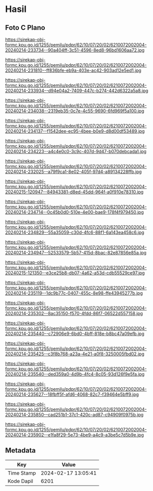 # Hasil

## Foto C Plano

https://sirekap-obj-formc.kpu.go.id/1255/pemilu/pdpr/62/10/07/20/02/6210072002004-20240214-233734--90a404ff-3c51-4596-8ed8-96bd1606aa72.jpg

https://sirekap-obj-formc.kpu.go.id/1255/pemilu/pdpr/62/10/07/20/02/6210072002004-20240214-231810--ff836bfe-eb9a-403e-ac42-903ad12e5ed1.jpg

https://sirekap-obj-formc.kpu.go.id/1255/pemilu/pdpr/62/10/07/20/02/6210072002004-20240214-233934--d94e04a2-7409-447c-b274-442d6322a5a8.jpg

https://sirekap-obj-formc.kpu.go.id/1255/pemilu/pdpr/62/10/07/20/02/6210072002004-20240214-234038--2319eb35-0c7e-4c55-9690-6fd969f5a100.jpg

https://sirekap-obj-formc.kpu.go.id/1255/pemilu/pdpr/62/10/07/20/02/6210072002004-20240214-234137--f1542dee-ec95-4bee-b0e9-d8d00df53489.jpg

https://sirekap-obj-formc.kpu.go.id/1255/pemilu/pdpr/62/10/07/20/02/6210072002004-20240214-234223--a4c4e0c0-3c9c-407d-9d47-b070debcada1.jpg

https://sirekap-obj-formc.kpu.go.id/1255/pemilu/pdpr/62/10/07/20/02/6210072002004-20240214-232025--a79f9ca1-8e02-405f-97d4-a89134228ffb.jpg

https://sirekap-obj-formc.kpu.go.id/1255/pemilu/pdpr/62/10/07/20/02/6210072002004-20240215-120947--84943381-d8ed-45dd-964f-a0f910e78310.jpg

https://sirekap-obj-formc.kpu.go.id/1255/pemilu/pdpr/62/10/07/20/02/6210072002004-20240214-234714--0c45b0d0-510e-4e00-bae9-178f4f979450.jpg

https://sirekap-obj-formc.kpu.go.id/1255/pemilu/pdpr/62/10/07/20/02/6210072002004-20240214-234829--55a35059-c30d-4fc6-88f1-6a143ea458c6.jpg

https://sirekap-obj-formc.kpu.go.id/1255/pemilu/pdpr/62/10/07/20/02/6210072002004-20240214-234947--52533579-5b57-415d-8bac-82e87856e85a.jpg

https://sirekap-obj-formc.kpu.go.id/1255/pemilu/pdpr/62/10/07/20/02/6210072002004-20240215-121350--e3ce25b8-db07-4a62-a53d-cdb55529ce97.jpg

https://sirekap-obj-formc.kpu.go.id/1255/pemilu/pdpr/62/10/07/20/02/6210072002004-20240214-235119--1dc9b77c-0407-455c-8e98-ffe43945277b.jpg

https://sirekap-obj-formc.kpu.go.id/1255/pemilu/pdpr/62/10/07/20/02/6210072002004-20240214-235302--8ac35150-f570-4fdd-86f7-06522d557158.jpg

https://sirekap-obj-formc.kpu.go.id/1255/pemilu/pdpr/62/10/07/20/02/6210072002004-20240214-235440--c72906e9-6bd0-4bff-818e-b8bc47a09efb.jpg

https://sirekap-obj-formc.kpu.go.id/1255/pemilu/pdpr/62/10/07/20/02/6210072002004-20240214-235425--c3f8b768-a23a-4e21-a0f8-3250005fbd02.jpg

https://sirekap-obj-formc.kpu.go.id/1255/pemilu/pdpr/62/10/07/20/02/6210072002004-20240214-235540--ded359a0-4d9b-4fc4-8c05-93d126f9e5fa.jpg

https://sirekap-obj-formc.kpu.go.id/1255/pemilu/pdpr/62/10/07/20/02/6210072002004-20240214-235627--18fbff5f-afd6-4068-82c7-f39464e5bff9.jpg

https://sirekap-obj-formc.kpu.go.id/1255/pemilu/pdpr/62/10/07/20/02/6210072002004-20240214-235850--cad251b1-37c1-420c-ad87-c94909f0975b.jpg

https://sirekap-obj-formc.kpu.go.id/1255/pemilu/pdpr/62/10/07/20/02/6210072002004-20240214-235902--e1fa8f29-5e73-4be9-a4c9-a3be5c7d5b9e.jpg


## Metadata

| Key        | Value               |
| ---------- | ------------------- |
| Time Stamp | 2024-02-17 13:05:41 |
| Kode Dapil | 6201                |



